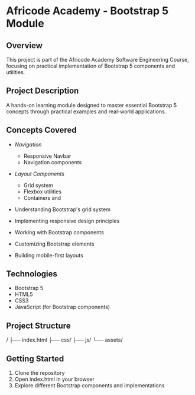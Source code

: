 # Africode Academy - Bootstrap 5 Module

## Overview
This project is part of the Africode Academy Software Engineering Course, focusing on practical implementation of Bootstrap 5 components and utilities.

## Project Description
A hands-on learning module designed to master essential Bootstrap 5 concepts through practical examples and real-world applications.

## Concepts Covered
- *Navigation*
  - Responsive Navbar
  - Navigation components
  
- *Layout Components*
  - Grid system
  - Flexbox utilities
  - Containers and 
  
- Understanding Bootstrap's grid system
- Implementing responsive design principles
- Working with Bootstrap components
- Customizing Bootstrap elements
- Building mobile-first layouts

## Technologies
- Bootstrap 5
- HTML5
- CSS3
- JavaScript (for Bootstrap components)

## Project Structure

/
├── index.html
├── css/
├── js/
└── assets/


## Getting Started
1. Clone the repository
2. Open index.html in your browser
3. Explore different Bootstrap components and implementations